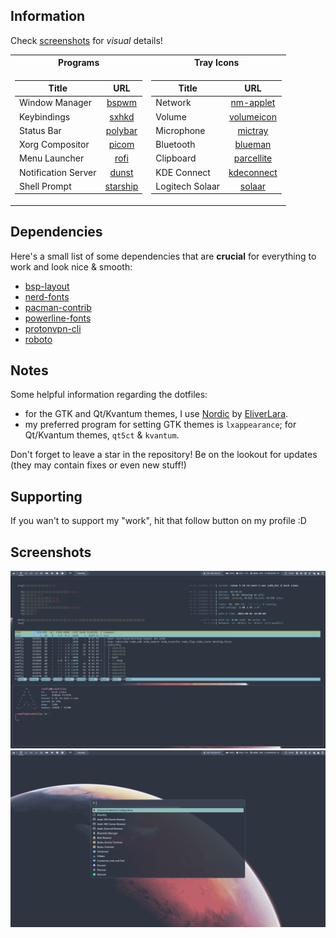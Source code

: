 ## Information

Check [screenshots](README.md#screenshots) for *visual* details!

<table>
<tr><th>Programs</th><th>Tray Icons</th></tr>
<tr><td>

|  Title                |  URL                                            |
|-----------------------|:-----------------------------------------------:|
|  Window Manager       |  [bspwm](https://github.com/baskerville/bspwm)  |
|  Keybindings          |  [sxhkd](https://github.com/baskerville/sxhkd)  |
|  Status Bar           |  [polybar](https://github.com/polybar/polybar)  |
|  Xorg Compositor      |  [picom](https://github.com/yshui/picom)        |
|  Menu Launcher        |  [rofi](https://github.com/DaveDavenport/rofi)  |
|  Notification Server  |  [dunst](https://dunst-project.org)             |
|  Shell Prompt         |  [starship](https://starship.rs)                |

</td><td>

| Title            |  URL                                                                 |
|------------------|:--------------------------------------------------------------------:|
| Network          |  [nm-applet](https://gitlab.gnome.org/GNOME/network-manager-applet)  |
| Volume           |  [volumeicon](https://softwarebakery.com/maato/volumeicon.html)      |
| Microphone       |  [mictray](https://github.com/Junker/MicTray)                        |
| Bluetooth        |  [blueman](https://github.com/blueman-project/blueman)               |
| Clipboard        |  [parcellite](http://parcellite.sourceforge.net)                     |
| KDE Connect      |  [kdeconnect](https://kdeconnect.kde.org)                            |
| Logitech Solaar  |  [solaar](https://pwr-solaar.github.io/Solaar)                       |

</td></tr> </table>


## Dependencies

Here's a small list of some dependencies that are **crucial** for everything to work and look nice & smooth:

- [bsp-layout](https://github.com/phenax/bsp-layout)
- [nerd-fonts](https://github.com/ryanoasis/nerd-fonts)
- [pacman-contrib](https://gitlab.archlinux.org/pacman/pacman-contrib)
- [powerline-fonts](https://github.com/powerline/fonts)
- [protonvpn-cli](https://github.com/ProtonVPN/linux-cli)
- [roboto](https://fonts.google.com/specimen/Roboto)


## Notes

Some helpful information regarding the dotfiles:

- for the GTK and Qt/Kvantum themes, I use [Nordic](https://github.com/EliverLara/Nordic) by [EliverLara](https://github.com/EliverLara).
- my preferred program for setting GTK themes is `lxappearance`; for Qt/Kvantum themes, `qt5ct` & `kvantum`.

Don't forget to leave a star in the repository! Be on the lookout for updates (they may contain fixes or even new stuff!)


## Supporting

If you wan't to support my "work", hit that follow button on my profile :D


## Screenshots

![](https://raw.githubusercontent.com/remfly/dotfiles/master/.screenshots/01.png)
![](https://raw.githubusercontent.com/remfly/dotfiles/master/.screenshots/02.png)
